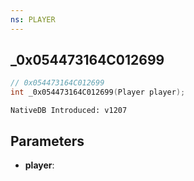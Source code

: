 ```yaml
---
ns: PLAYER
---
```

## _0x054473164C012699

```c
// 0x054473164C012699
int _0x054473164C012699(Player player);
```

```
NativeDB Introduced: v1207
```

## Parameters
* **player**:
